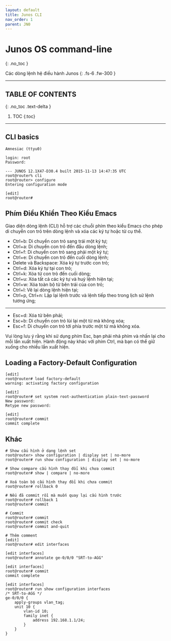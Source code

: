 ```yaml
---
layout: default
title: Junos CLI
nav_order: 1
parent: JN0
---
```


# Junos OS command-line
{: .no_toc }

Các dòng lệnh hệ điều hành Junos
{: .fs-6 .fw-300 }

---

## TABLE OF CONTENTS
{: .no_toc .text-delta }

1. TOC
{:toc}

---

## CLI basics

```
Amnesiac (ttyu0)

login: root
Password:

--- JUNOS 12.1X47-D30.4 built 2015-11-13 14:47:35 UTC
root@router% cli
root@router> configure
Entering configuration mode

[edit]
root@router#
```

## Phím Điều Khiển Theo Kiểu Emacs

Giao diện dòng lệnh (CLI) hỗ trợ các chuỗi phím theo kiểu Emacs cho phép di chuyển con trỏ trên dòng lệnh và xóa các ký tự hoặc từ cụ thể.

* Ctrl+b: Di chuyển con trỏ sang trái một ký tự;
* Ctrl+a: Di chuyển con trỏ đến đầu dòng lệnh;
* Ctrl+f: Di chuyển con trỏ sang phải một ký tự;
* Ctrl+e: Di chuyển con trỏ đến cuối dòng lệnh;
* Delete và Backspace: Xóa ký tự trước con trỏ;
* Ctrl+d: Xóa ký tự tại con trỏ;
* Ctrl+k: Xóa từ con trỏ đến cuối dòng;
* Ctrl+u: Xóa tất cả các ký tự và huỷ lệnh hiện tại;
* Ctrl+w: Xóa toàn bộ từ bên trái của con trỏ;
* Ctrl+l: Vẽ lại dòng lệnh hiện tại;
* Ctrl+p, Ctrl+n: Lặp lại lệnh trước và lệnh tiếp theo trong lịch sử lệnh tương ứng;

-------------------------

* Esc+d: Xóa từ bên phải;
* Esc+b: Di chuyển con trỏ lùi lại một từ mà không xóa;
* Esc+f: Di chuyển con trỏ tới phía trước một từ mà không xóa.

Vui lòng lưu ý rằng khi sử dụng phím Esc, bạn phải nhả phím và nhấn lại cho mỗi lần xuất hiện. Hành động này khác với phím Ctrl, mà bạn có thể giữ xuống cho nhiều lần xuất hiện.

## Loading a Factory-Default Configuration

```
[edit]
root@router# load factory-default
warning: activating factory configuration

[edit]
root@router# set system root-authentication plain-text-password
New password:
Retype new password:

[edit]
root@router# commit
commit complete
```

## Khác

```
# Show cấu hình ở dạng lệnh set
root@router> show configuration | display set | no-more
root@router# run show configuration | display set | no-more

# Show compare cấu hình thay đổi khi chưa commit
root@router# show | compare | no-more

# Xoá toàn bộ cấu hình thay đổi khi chưa commit
root@router# rollback 0

# Nếu đã commit rồi mà muốn quay lại cấu hình trước
root@router# rollback 1
root@router# commit

# Commit
root@router# commit
root@router# commit check
root@router# commit and-quit

# Thêm comment
[edit]
root@router# edit interfaces

[edit interfaces]
root@router# annotate ge-0/0/0 "SRT-to-AGG"

[edit interfaces]
root@router# commit
commit complete

[edit interfaces]
root@router# run show configuration interfaces
/* SRT-to-AGG */
ge-0/0/0 {
    apply-groups vlan_tag;
    unit 10 {
        vlan-id 10;
        family inet {
            address 192.168.1.1/24;
        }
    }
}
```
